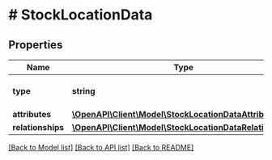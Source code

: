 # # StockLocationData

## Properties

Name | Type | Description | Notes
------------ | ------------- | ------------- | -------------
**type** | **string** | The resource&#39;s type |
**attributes** | [**\OpenAPI\Client\Model\StockLocationDataAttributes**](StockLocationDataAttributes.md) |  |
**relationships** | [**\OpenAPI\Client\Model\StockLocationDataRelationships**](StockLocationDataRelationships.md) |  | [optional]

[[Back to Model list]](../../README.md#models) [[Back to API list]](../../README.md#endpoints) [[Back to README]](../../README.md)
